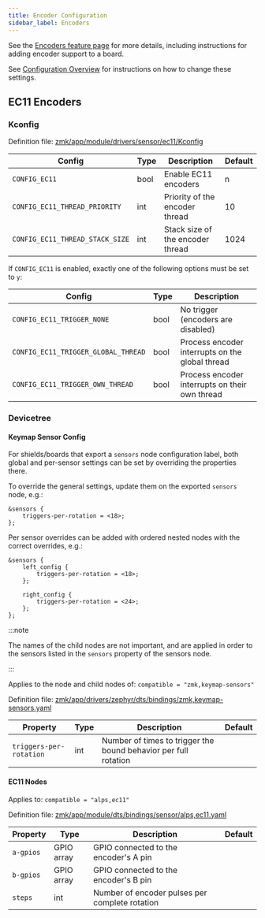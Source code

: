 ```yaml
---
title: Encoder Configuration
sidebar_label: Encoders
---
```


See the [Encoders feature page](../features/encoders.md) for more details, including instructions for adding encoder support to a board.

See [Configuration Overview](index.md) for instructions on how to change these settings.

## EC11 Encoders

### Kconfig

Definition file: [zmk/app/module/drivers/sensor/ec11/Kconfig](https://github.com/zmkfirmware/zmk/blob/main/app/module/drivers/sensor/ec11/Kconfig)

| Config                          | Type | Description                      | Default |
| ------------------------------- | ---- | -------------------------------- | ------- |
| `CONFIG_EC11`                   | bool | Enable EC11 encoders             | n       |
| `CONFIG_EC11_THREAD_PRIORITY`   | int  | Priority of the encoder thread   | 10      |
| `CONFIG_EC11_THREAD_STACK_SIZE` | int  | Stack size of the encoder thread | 1024    |

If `CONFIG_EC11` is enabled, exactly one of the following options must be set to `y`:

| Config                              | Type | Description                                     |
| ----------------------------------- | ---- | ----------------------------------------------- |
| `CONFIG_EC11_TRIGGER_NONE`          | bool | No trigger (encoders are disabled)              |
| `CONFIG_EC11_TRIGGER_GLOBAL_THREAD` | bool | Process encoder interrupts on the global thread |
| `CONFIG_EC11_TRIGGER_OWN_THREAD`    | bool | Process encoder interrupts on their own thread  |

### Devicetree

#### Keymap Sensor Config

For shields/boards that export a `sensors` node configuration label, both global and per-sensor settings can be set by overriding the properties there.

To override the general settings, update them on the exported `sensors` node, e.g.:

```
&sensors {
    triggers-per-rotation = <18>;
};
```

Per sensor overrides can be added with ordered nested nodes with the correct overrides, e.g.:

```
&sensors {
    left_config {
        triggers-per-rotation = <18>;
    };

    right_config {
        triggers-per-rotation = <24>;
    };
};
```

:::note

The names of the child nodes are not important, and are applied in order to the sensors listed in the `sensors` property of the sensors node.

:::

Applies to the node and child nodes of: `compatible = "zmk,keymap-sensors"`

Definition file: [zmk/app/drivers/zephyr/dts/bindings/zmk,keymap-sensors.yaml](https://github.com/zmkfirmware/zmk/blob/main/app/drivers/zephyr/dts/bindings/zmk%2Ckeymap-sensors.yaml)

| Property                | Type | Description                                                     | Default |
| ----------------------- | ---- | --------------------------------------------------------------- | ------- |
| `triggers-per-rotation` | int  | Number of times to trigger the bound behavior per full rotation |         |

#### EC11 Nodes

Applies to: `compatible = "alps,ec11"`

Definition file: [zmk/app/module/dts/bindings/sensor/alps,ec11.yaml](https://github.com/zmkfirmware/zmk/blob/main/app/module/dts/bindings/sensor/alps%2Cec11.yaml)

| Property  | Type       | Description                                    | Default |
| --------- | ---------- | ---------------------------------------------- | ------- |
| `a-gpios` | GPIO array | GPIO connected to the encoder's A pin          |         |
| `b-gpios` | GPIO array | GPIO connected to the encoder's B pin          |         |
| `steps`   | int        | Number of encoder pulses per complete rotation |         |
